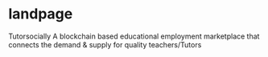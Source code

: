 # landpage
Tutorsocially A blockchain based educational employment marketplace that connects the demand & supply for quality teachers/Tutors
